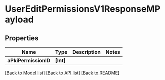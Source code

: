 # UserEditPermissionsV1ResponseMPayload

## Properties
Name | Type | Description | Notes
------------ | ------------- | ------------- | -------------
**aPkiPermissionID** | **[Int]** |  | 

[[Back to Model list]](../README.md#documentation-for-models) [[Back to API list]](../README.md#documentation-for-api-endpoints) [[Back to README]](../README.md)


